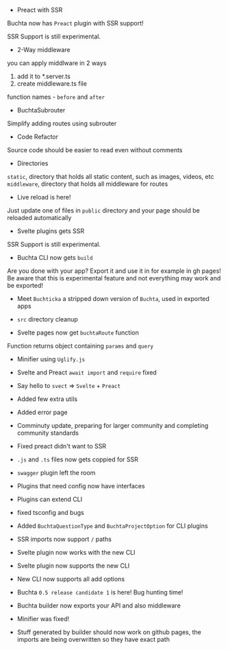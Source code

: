* Preact with SSR

Buchta now has `Preact` plugin with SSR support!

SSR Support is still experimental.

* 2-Way middleware

you can apply middlware in 2 ways<br>
1. add it to *.server.ts<br>
2. create middleware.ts file<br>

function names - `before` and `after`

* BuchtaSubrouter

Simplify adding routes using subrouter

* Code Refactor

Source code should be easier to read even without comments

* Directories

`static`, directory that holds all static content, such as images, videos, etc <br>
`middleware`, directory that holds all middleware for routes

* Live reload is here!

Just update one of files in `public` directory and your page should be reloaded automatically

* Svelte plugins gets SSR

SSR Support is still experimental.

* Buchta CLI now gets `build`

Are you done with your app? Export it and use it in for example in gh pages! <br>
Be aware that this is experimental feature and not everything may work and be exported!

* Meet `Buchticka` a stripped down version of `Buchta`, used in exported apps

* `src` directory cleanup

* Svelte pages now get `buchtaRoute` function

Function returns object containing `params` and `query`

* Minifier using `Uglify.js`

* Svelte and Preact `await import` and `require` fixed

* Say hello to `svect` => `Svelte` + `Preact`

* Added few extra utils

* Added error page

* Comminuty update, preparing for larger community and completing community standards

* Fixed preact didn't want to SSR

* `.js` and `.ts` files now gets coppied for SSR

* `swagger` plugin left the room

* Plugins that need config now have interfaces

* Plugins can extend CLI

* fixed tsconfig and bugs

* Added `BuchtaQuestionType` and `BuchtaProjectOption` for CLI plugins

* SSR imports now support `/` paths

* Svelte plugin now works with the new CLI

* Svelte plugin now supports the new CLI

* New CLI now supports all add options

* Buchta `0.5 release candidate 1` is here! Bug hunting time!

* Buchta builder now exports your API and also middleware

* Minifier was fixed!

* Stuff generated by builder should now work on github pages, the imports are being overwritten so they have exact path